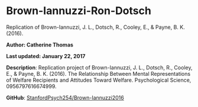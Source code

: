 # Brown-Iannuzzi-Ron-Dotsch
Replication of Brown-Iannuzzi, J. L., Dotsch, R., Cooley, E., &amp; Payne, B. K. (2016).

**Author: Catherine Thomas**

**Last updated: January 22, 2017**

**Description**: Replication project of Brown-Iannuzzi, J. L., Dotsch, R., Cooley, E., & Payne, B. K. (2016). The Relationship Between Mental Representations of Welfare Recipients and Attitudes Toward Welfare. Psychological Science, 0956797616674999.	

**GitHub**: [StanfordPsych254/Brown-Iannuzzi2016](https://github.com/StanfordPsych254/Brown-Iannuzzi2016)
